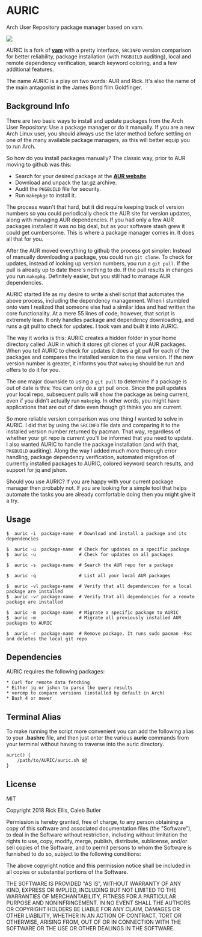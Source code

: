 # AURIC
Arch User Repository package manager based on vam.

<img src="https://i.imgur.com/qCp2nLZ.png" />

AURIC is a fork of __[vam](https://github.com/calebabutler/vam)__ with a pretty interface, `SRCINFO` version comparison for better reliability, package installation (with `PKGBUILD` auditing), local and remote dependency verification, search keyword coloring, and a few additional features.

The name AURIC is a play on two words: AUR and Rick. It's also the name of the main antagonist in the James Bond film Goldfinger.

## Background Info
There are two basic ways to install and update packages from the Arch User Repository: Use a package manager or do it manually. If you are a new Arch Linux user, you should always use the later method before settling on one of the many available package managers, as this will better equip you to run Arch.

So how do you install packages manually? The classic way, prior to AUR moving to github was this:

* Search for your desired package at the __[AUR website](https://aur.archlinux.org/)__.
* Download and unpack the tar.gz archive.
* Audit the `PKGBUILD` file for security.
* Run `makepkge` to install it.

The process wasn't that hard, but it did require keeping track of version numbers so you could periodically check the AUR site for version updates, along with managing AUR dependencies. If you had only a few AUR packages installed it was no big deal, but as your software stash grew it could get cumbersome. This is where a package manager comes in. It does all that for you.

After the AUR moved everything to github the process got simpler: Instead of manually downloading a package, you could run `git clone`. To check for updates, instead of looking up version numbers, you run a `git pull`. If the pull is already up to date there's nothing to do. If the pull results in changes you run `makepkg`. Definitely easier, but you still had to manage AUR dependencies.

AURIC started life as my desire to write a shell script that automates the above process, including the dependency management. When I stumbled onto vam I realized that someone else had a similar idea and had written the core functionality. At a mere 55 lines of code, however, that script is extremely lean. It only handles package and dependency downloading, and runs a git pull to check for updates. I took vam and built it into AURIC.

The way it works is this: AURIC creates a hidden folder in your home directory called .AUR in which it stores git clones of your AUR packages. When you tell AURIC to check for updates it does a git pull for each of the packages and compares the installed version to the new version. If the new version number is greater, it informs you that `makepkg` should be run and offers to do it for you.

The one major downside to using a `git pull` to determine if a package is out of date is this: You can only do a git pull once. Since the pull updates your local repo, subsequent pulls will show the package as being current, even if you didn't actually run `makepkg`. In other words, you might have applications that are out of date even though git thinks you are current.

So more reliable version comparison was one thing I wanted to solve in AURIC. I did that by using the `SRCINFO` file data and comparing it to the installed version number returned by pacman. That way, regardless of whether your git repo is current you'll be informed that you need to update. I also wanted AURIC to handle the package installation (and with that, `PKGBUILD` auditing). Along the way I added much more thorough error handling, package dependency verification, automated migration of currently installed packages to AURIC, colored keyword search results, and support for jq and jshon.

Should you use AURIC? If you are happy with your current package manager then probably not. If you are looking for a simple tool that helps automate the tasks you are already comfortable doing then you might give it a try.

## Usage

    $  auric -i  package-name  # Download and install a package and its dependencies

    $  auric -u  package-name  # Check for updates on a specific package
    $  auric -u                # Check for updates on all packages

    $  auric -s  package-name  # Search the AUR repo for a package

    $  auric -q                # List all your local AUR packages

    $  auric -vl package-name  # Verify that all dependencies for a local package are installed
    $  auric -vr package-name  # Verify that all dependencies for a remote package are installed

    $  auric -m  package-name  # Migrate a specific package to AURIC
    $  auric -m                # Migrate all previously installed AUR packages to AURIC

    $  auric -r  package-name  # Remove package. It runs sudo pacman -Rsc and deletes the local git repo


## Dependencies
AURIC requires the following packages:

    * Curl for remote data fetching
    * Either jq or jshon to parse the query results
    * vercmp to compare versions (installed by default in Arch)
    * Bash 4 or newer


## Terminal Alias
To make running the script more convenient you can add the following alias to your __.bashrc__ file, and then just enter the various __auric__ commands from your terminal without having to traverse into the auric directory.

    auric() {
        /path/to/AURIC/auric.sh $@
    }

## License

MIT

Copyright 2018 Rick Ellis, Caleb Butler

Permission is hereby granted, free of charge, to any person obtaining a copy of this software and associated documentation files (the "Software"), to deal in the Software without restriction, including without limitation the rights to use, copy, modify, merge, publish, distribute, sublicense, and/or sell copies of the Software, and to permit persons to whom the Software is furnished to do so, subject to the following conditions:

The above copyright notice and this permission notice shall be included in all copies or substantial portions of the Software.

THE SOFTWARE IS PROVIDED "AS IS", WITHOUT WARRANTY OF ANY KIND, EXPRESS OR IMPLIED, INCLUDING BUT NOT LIMITED TO THE WARRANTIES OF MERCHANTABILITY, FITNESS FOR A PARTICULAR PURPOSE AND NONINFRINGEMENT. IN NO EVENT SHALL THE AUTHORS OR COPYRIGHT HOLDERS BE LIABLE FOR ANY CLAIM, DAMAGES OR OTHER LIABILITY, WHETHER IN AN ACTION OF CONTRACT, TORT OR OTHERWISE, ARISING FROM, OUT OF OR IN CONNECTION WITH THE SOFTWARE OR THE USE OR OTHER DEALINGS IN THE SOFTWARE.